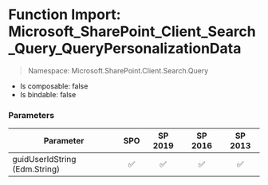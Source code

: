 # Function Import: Microsoft_SharePoint_Client_Search_Query_QueryPersonalizationData

> Namespace: Microsoft.SharePoint.Client.Search.Query

- Is composable: false
- Is bindable: false

### Parameters

Parameter | SPO | SP 2019 | SP 2016 | SP 2013
----------|:---:|:-------:|:-------:|:-------:
guidUserIdString (Edm.String) | ✅ | ✅ | ✅ | ✅